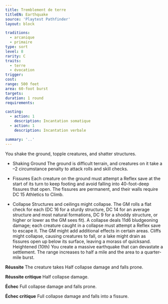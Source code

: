 ```yaml
---
title: Tremblement de terre
titleEN: Earthquake
source: 'Playtest Pathfinder'
layout: block

traditions:
  - arcanique
  - primaire
type: sort
level: 8
rarity: C
traits:
  - terre
  - évocation
trigger: 
cost: 
range: 500 feet
area: 60-foot burst
targets: 
duration: 1 round
requirements: 

casting:
  - action: 1
    description: Incantation somatique
  - action: 1
    description: Incantation verbale

summary: '..'
---
```

You shake the ground, topple creatures, and shatter structures.

- Shaking Ground The ground is difficult terrain, and creatures on it take a –2 circumstance penalty to attack rolls and skill checks.

- Fissures Each creature on the ground must attempt a Reflex save at the start of its turn to keep footing and avoid falling into 40-foot-deep fissures that open. The fissures are permanent, and their walls require DC 15 Athletics to Climb.

- Collapse Structures and ceilings might collapse. The GM rolls a flat check for each (DC 16 for a sturdy structure, DC 14 for an average structure and most natural formations, DC 9 for a shoddy structure, or higher or lower as the GM sees fit). A collapse deals 11d6 bludgeoning damage; each creature caught in a collapse must attempt a Reflex save to escape it. The GM might add additional effects in certain areas. Cliffs might collapse, causing creatures to fall, or a lake might drain as fissures open up below its surface, leaving a morass of quicksand. Heightened (10th) You create a massive earthquake that can devastate a settlement. The range increases to half a mile and the area to a quarter-mile burst.

**Réussite** The creature takes Half collapse damage and falls prone.

**Réussite critique** Half collapse damage.

**Échec** Full collapse damage and falls prone.

**Échec critique** Full collapse damage and falls into a fissure.